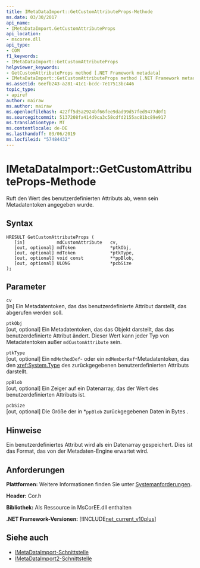 ```yaml
---
title: IMetaDataImport::GetCustomAttributeProps-Methode
ms.date: 03/30/2017
api_name:
- IMetaDataImport.GetCustomAttributeProps
api_location:
- mscoree.dll
api_type:
- COM
f1_keywords:
- IMetaDataImport::GetCustomAttributeProps
helpviewer_keywords:
- GetCustomAttributeProps method [.NET Framework metadata]
- IMetaDataImport::GetCustomAttributeProps method [.NET Framework metadata]
ms.assetid: 6eefb243-a281-41c1-bcdc-7e17513bc446
topic_type:
- apiref
author: mairaw
ms.author: mairaw
ms.openlocfilehash: 422ff5d5a2924bf66fee9dad99d57fed9477d0f1
ms.sourcegitcommit: 5137208fa414d9ca3c58cdfd2155ac81bc89e917
ms.translationtype: MT
ms.contentlocale: de-DE
ms.lasthandoff: 03/06/2019
ms.locfileid: "57484432"
---
```

# <a name="imetadataimportgetcustomattributeprops-method"></a>IMetaDataImport::GetCustomAttributeProps-Methode
Ruft den Wert des benutzerdefinierten Attributs ab, wenn sein Metadatentoken angegeben wurde.  
  
## <a name="syntax"></a>Syntax  
  
```  
HRESULT GetCustomAttributeProps (  
   [in]            mdCustomAttribute   cv,  
   [out, optional] mdToken             *ptkObj,  
   [out, optional] mdToken             *ptkType,  
   [out, optional] void const          **ppBlob,  
   [out, optional] ULONG               *pcbSize  
);  
```  
  
## <a name="parameters"></a>Parameter  
 `cv`  
 [in] Ein Metadatentoken, das das benutzerdefinierte Attribut darstellt, das abgerufen werden soll.  
  
 `ptkObj`  
 [out, optional] Ein Metadatentoken, das das Objekt darstellt, das das benutzerdefinierte Attribut ändert. Dieser Wert kann jeder Typ von Metadatentoken außer `mdCustomAttribute` sein.  
  
 `ptkType`  
 [out, optional] Ein `mdMethodDef`- oder ein `mdMemberRef`-Metadatentoken, das den <xref:System.Type> des zurückgegebenen benutzerdefinierten Attributs darstellt.  
  
 `ppBlob`  
 [out, optional] Ein Zeiger auf ein Datenarray, das der Wert des benutzerdefinierten Attributs ist.  
  
 `pcbSize`  
 [out, optional] Die Größe der in *`ppBlob` zurückgegebenen Daten in Bytes .  
  
## <a name="remarks"></a>Hinweise  
 Ein benutzerdefiniertes Attribut wird als ein Datenarray gespeichert. Dies ist das Format, das von der Metadaten-Engine erwartet wird.  
  
## <a name="requirements"></a>Anforderungen  
 **Plattformen:** Weitere Informationen finden Sie unter [Systemanforderungen](../../../../docs/framework/get-started/system-requirements.md).  
  
 **Header:** Cor.h  
  
 **Bibliothek:** Als Ressource in MsCorEE.dll enthalten  
  
 **.NET Framework-Versionen:** [!INCLUDE[net_current_v10plus](../../../../includes/net-current-v10plus-md.md)]  
  
## <a name="see-also"></a>Siehe auch
- [IMetaDataImport-Schnittstelle](../../../../docs/framework/unmanaged-api/metadata/imetadataimport-interface.md)
- [IMetaDataImport2-Schnittstelle](../../../../docs/framework/unmanaged-api/metadata/imetadataimport2-interface.md)
